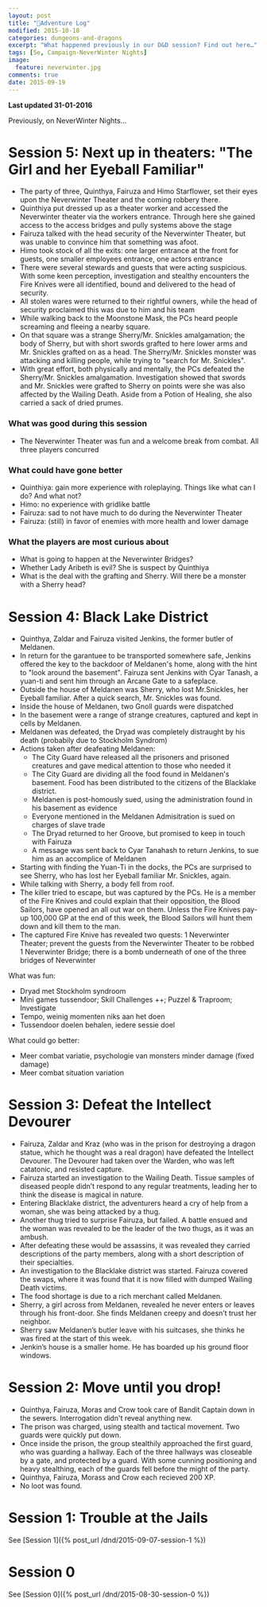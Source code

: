 ```yaml
---
layout: post
title: "🐲Adventure Log"
modified: 2015-10-18
categories: dungeons-and-dragons
excerpt: "What happened previously in our D&D session? Find out here…"
tags: [5e, Campaign-NeverWinter Nights]
image:
  feature: neverwinter.jpg
comments: true
date: 2015-09-19
---
```


**Last updated 31-01-2016**

Previously, on NeverWinter Nights…

# Session 5: Next up in theaters: "The Girl and her Eyeball Familiar"

- The party of three, Quinthya, Fairuza and Himo Starflower, set their eyes upon the Neverwinter Theater and the coming robbery there.
- Quinthiya put dressed up as a theater worker and accessed the Neverwinter theater via the workers entrance. Through here she gained access to the access bridges and pully systems above the stage
- Fairuza talked with the head security of the Neverwinter Theater, but was unable to convince him that something was afoot.
- Himo took stock of all the exits: one larger entrance at the front for guests, one smaller employees entrance, one actors entrance
- There were several stewards and guests that were acting suspicious. With some keen perception, investigation and stealthy encounters the Fire Knives were all identified, bound and delivered to the head of security.
- All stolen wares were returned to their rightful owners, while the head of security proclaimed this was due to him and his team
- While walking back to the Moonstone Mask, the PCs heard people screaming and fleeing a nearby square.
- On that square was a strange Sherry/Mr. Snickles amalgamation; the body of Sherry, but with short swords grafted to here lower arms and Mr. Snickles grafted on as a head. The Sherry/Mr. Snickles monster was attacking and killing people, while trying to "search for Mr. Snickles".
- With great effort, both physically and mentally, the PCs defeated the Sherry/Mr. Snickles amalgamation. Investigation showed that swords and Mr. Snickles were grafted to Sherry on points were she was also affected by the Wailing Death. Aside from a Potion of Healing, she also carried a sack of dried prumes.

### What was good during this session

- The Neverwinter Theater was fun and a welcome break from combat. All three players concurred

### What could have gone better

- Quinthiya: gain more experience with roleplaying. Things like what can I do? And what not?
- Himo: no experience with gridlike battle
- Fairuza: sad to not have much to do during the Neverwinter Theater
- Fairuza: (still) in favor of enemies with more health and lower damage

### What the players are most curious about

- What is going to happen at the Neverwinter Bridges?
- Whether Lady Aribeth is evil? She is suspect by Quinthiya
- What is the deal with the grafting and Sherry. Will there be a monster with a Sherry head?

# Session 4: Black Lake District

- Quinthya, Zaldar and Fairuza visited Jenkins, the former butler of Meldanen.
- In return for the garantuee to be transported somewhere safe, Jenkins offered the key to the backdoor of Meldanen's home, along with the hint to "look around the basement". Fairuza sent Jenkins with Cyar Tanash, a yuan-ti and sent him through an Arcane Gate to a safeplace.
- Outside the house of Meldanen was Sherry, who lost Mr.Snickles, her Eyeball familiar. After a quick search, Mr. Snickles was found.
- Inside the house of Meldanen, two Gnoll guards were dispatched
- In the basement were a range of strange creatures, captured and kept in cells by Meldanen.
- Meldanen was defeated, the Dryad was completely distraught by his death (probabily due to Stockholm Syndrom)
- Actions taken after deafeating Meldanen:
    - The City Guard have released all the prisoners and prisoned creatures and gave  medical attention to those who needed it
    - The City Guard are dividing all the food found in Meldanen's basement. Food has been distributed to the citizens of the Blacklake district.
    - Meldanen is post-homously sued, using the administration found in his basement as evidence
    - Everyone mentioned in the Meldanen Admisitration is sued on charges of slave trade
    - The Dryad returned to her Groove, but promised to keep in touch with Fairuza
    - A message was sent back to Cyar Tanahash to return Jenkins, to sue him as an accomplice of Meldanen
- Starting with finding the Yuan-Ti in the docks, the PCs are surprised to see Sherry, who has lost her Eyeball familiar Mr. Snickles, again.
- While talking with Sherry, a body fell from roof.
- The killer tried to escape, but was captured by the PCs. He is a member of the Fire Knives and could explain that their opposition, the Blood Sailors, have opened an all out war on them. Unless the Fire Knives pay-up 100,000 GP at the end of this week, the Blood Sailors will hunt them down and kill them to the man.
- The captured Fire Knive has revealed two quests:
    1 Neverwinter Theater; prevent the guests from the Neverwinter Theater to be robbed
    1 Neverwinter Bridge; there is a bomb underneath of one of the three bridges of Neverwinter

What was fun:
- Dryad met Stockholm syndroom
- Mini games tussendoor; Skill Challenges ++; Puzzel & Traproom; Investigate
- Tempo, weinig momenten niks aan het doen
- Tussendoor doelen behalen, iedere sessie doel

What could go better:
- Meer combat variatie, psychologie van monsters minder damage (fixed damage)
- Meer combat situation variation

# Session 3: Defeat the Intellect Devourer

- Fairuza, Zaldar and Kraz (who was in the prison for destroying a dragon statue, which he thought was a real dragon) have defeated the Intellect Devourer. The Devourer had taken over the Warden, who was left catatonic, and resisted capture.
- Fairuza started an investigation to the Wailing Death. Tissue samples of diseased people didn’t respond to any regular treatments, leading her to think the disease is magical in nature.
- Entering Blacklake district, the adventurers heard a cry of help from a woman, she was being attacked by a thug.
- Another thug tried to surprise Fairuza, but failed. A battle ensued and the woman was revealed to be the leader of the two thugs, as it was an ambush.
- After defeating these would be assassins, it was revealed they carried descriptions of the party members, along with a short description of their specialties.
- An investigation to the Blacklake district was started. Fairuza covered the swaps, where it was found that it is now filled with dumped Wailing Death victims.
- The food shortage is due to a rich merchant called Meldanen.
- Sherry, a girl across from Meldanen, revealed he never enters or leaves through his front-door. She finds Meldanen creepy and doesn’t trust her neighbor.
- Sherry saw Meldanen’s butler leave with his suitcases, she thinks he was fired at the start of this week.
- Jenkin’s house is a smaller home. He has boarded up his ground floor windows.

# Session 2: Move until you drop!
- Quinthya, Fairuza, Moras and Crow took care of Bandit Captain down in the sewers. Interrogation didn't reveal anything new.
- The prison was charged, using stealth and tactical movement. Two guards were quickly put down.
- Once inside the prison, the group stealthily approached the first guard, who was guarding a hallway. Each of the three hallways was closeable by a gate, and protected by a guard. With some cunning positioning and heavy stealthing, each of the guards fell before the might of the party.
- Quinthya, Fairuza, Morass and Crow each recieved 200 XP.
- No loot was found.

# Session 1: Trouble at the Jails

See [Session 1]({% post_url /dnd/2015-09-07-session-1 %})

# Session 0

See [Session 0]({% post_url /dnd/2015-08-30-session-0 %})